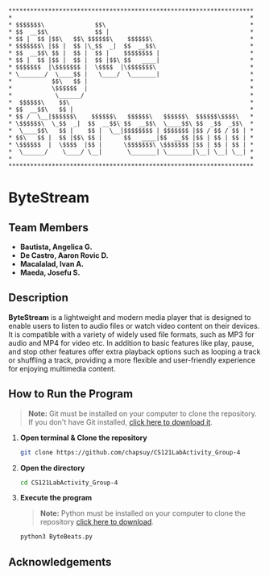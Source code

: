 ```
********************************************************************
*                                                                  *
* $$$$$$$\              $$\                                        *
* $$  __$$\             $$ |                                       *
* $$ |  $$ |$$\   $$\ $$$$$$\    $$$$$$\                           *
* $$$$$$$\ |$$ |  $$ |\_$$  _|  $$  __$$\                          *
* $$  __$$\ $$ |  $$ |  $$ |    $$$$$$$$ |                         *
* $$ |  $$ |$$ |  $$ |  $$ |$$\ $$   ____|                         *
* $$$$$$$  |\$$$$$$$ |  \$$$$  |\$$$$$$$\                          *
* \_______/  \____$$ |   \____/  \_______|                         *
*           $$\   $$ |                                             *
*           \$$$$$$  |                                             *
*            \______/                                              *
*  $$$$$$\    $$\                                                  *
* $$  __$$\   $$ |                                                 *
* $$ /  \__|$$$$$$\    $$$$$$\   $$$$$$\   $$$$$$\  $$$$$$\$$$$\   *
* \$$$$$$\  \_$$  _|  $$  __$$\ $$  __$$\  \____$$\ $$  _$$  _$$\  *
*  \____$$\   $$ |    $$ |  \__|$$$$$$$$ | $$$$$$$ |$$ / $$ / $$ | *
* $$\   $$ |  $$ |$$\ $$ |      $$   ____|$$  __$$ |$$ | $$ | $$ | *
* \$$$$$$  |  \$$$$  |$$ |      \$$$$$$$\ \$$$$$$$ |$$ | $$ | $$ | *
*  \______/    \____/ \__|       \_______| \_______|\__| \__| \__| *
*                                                                  *
********************************************************************
```
# **ByteStream**

## **Team Members**

- **Bautista, Angelica G.**
- **De Castro, Aaron Rovic D.**
- **Macalalad, Ivan A.**
- **Maeda, Josefu S.**


## **Description**
**ByteStream** is a lightweight and modern media player that is designed to enable users to listen to audio files or watch video content on their devices. It is compatible with a variety of widely used file formats, such as MP3 for audio and MP4 for video etc. In addition to basic features like play, pause, and stop other features offer extra playback options such as looping a track or shuffling a track, providing a more flexible and user-friendly experience for enjoying multimedia content.

## How to Run the Program
> **Note:** Git must be installed on your computer to clone the repository.  
> If you don't have Git installed, [click here to download it](https://git-scm.com/downloads/win).

1. **Open terminal & Clone the repository**
   ```bash
   git clone https://github.com/chapsuy/CS121LabActivity_Group-4
2. **Open the directory**
   ```bash
   cd CS121LabActivity_Group-4
3. **Execute the program**
   > **Note:** Python must be installed on your computer to clone the repository [click here to download](https://www.python.org/downloads/).
   ```bash
   python3 ByteBeats.py

## **Acknowledgements**
   


